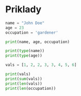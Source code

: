 # Priklady

```python
name = "John Doe"
age = 23
occupation = 'gardener'

print(name, age, occupation)

print(type(name))
print(type(age))
```


```python
vals = [1, 2, 2, 3, 3, 4, 5, 6]

print(vals)
print(sum(vals))
print(len(vals))
print(len(occupation))
```
